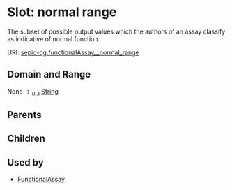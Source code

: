 
# Slot: normal range


The subset of possible output values which the authors of an assay classify as indicative of normal function.

URI: [sepio-cg:functionalAssay__normal_range](http://purl.obolibrary.org/obo/SEPIOCG_functionalAssay__normal_range)


## Domain and Range

None &#8594;  <sub>0..1</sub> [String](types/String.md)

## Parents


## Children


## Used by

 * [FunctionalAssay](FunctionalAssay.md)
